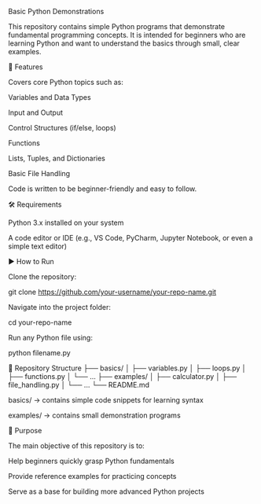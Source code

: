 Basic Python Demonstrations

This repository contains simple Python programs that demonstrate fundamental programming concepts. It is intended for beginners who are learning Python and want to understand the basics through small, clear examples.

📌 Features

Covers core Python topics such as:

Variables and Data Types

Input and Output

Control Structures (if/else, loops)

Functions

Lists, Tuples, and Dictionaries

Basic File Handling

Code is written to be beginner-friendly and easy to follow.

🛠️ Requirements

Python 3.x installed on your system

A code editor or IDE (e.g., VS Code, PyCharm, Jupyter Notebook, or even a simple text editor)

▶️ How to Run

Clone the repository:

git clone https://github.com/your-username/your-repo-name.git


Navigate into the project folder:

cd your-repo-name


Run any Python file using:

python filename.py

📂 Repository Structure
├── basics/
│   ├── variables.py
│   ├── loops.py
│   ├── functions.py
│   └── ...
├── examples/
│   ├── calculator.py
│   ├── file_handling.py
│   └── ...
└── README.md


basics/ → contains simple code snippets for learning syntax

examples/ → contains small demonstration programs

🎯 Purpose

The main objective of this repository is to:

Help beginners quickly grasp Python fundamentals

Provide reference examples for practicing concepts

Serve as a base for building more advanced Python projects
